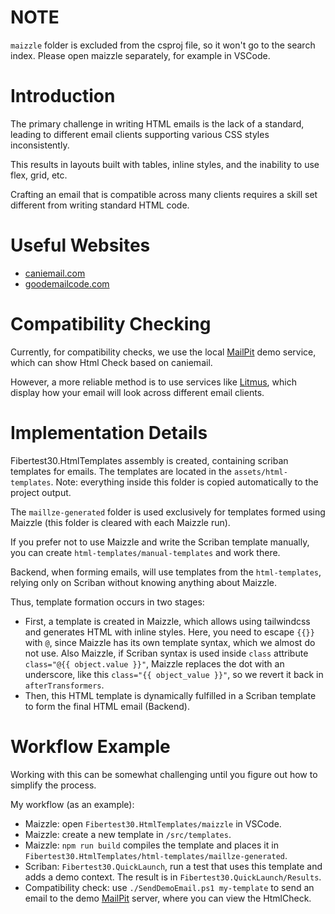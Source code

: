 # NOTE

`maizzle` folder is excluded from the csproj file, so it won't go to the search index.
Please open maizzle separately, for example in VSCode.


# Introduction

The primary challenge in writing HTML emails is the lack of a standard, leading to different email clients supporting various CSS styles inconsistently.

This results in layouts built with tables, inline styles, and the inability to use flex, grid, etc. 

Crafting an email that is compatible across many clients requires a skill set different from writing standard HTML code.

# Useful Websites

- [caniemail.com](https://www.caniemail.com)
- [goodemailcode.com](https://www.goodemailcode.com)

# Compatibility Checking

Currently, for compatibility checks, we use the local [MailPit](http://192.168.96.24:8025) demo service, which can show Html Check based on caniemail.

However, a more reliable method is to use services like [Litmus](https://www.litmus.com), which display how your email will look across different email clients.

# Implementation Details

Fibertest30.HtmlTemplates assembly is created, containing scriban templates for emails.
The templates are located in the `assets/html-templates`. Note: everything inside this folder is copied automatically to the project output. 

The `maillze-generated` folder is used exclusively for templates formed using Maizzle (this folder is cleared with each Maizzle run). 

If you prefer not to use Maizzle and write the Scriban template manually, you can create `html-templates/manual-templates` and work there. 

Backend, when forming emails, will use templates from the `html-templates`, relying only on Scriban without knowing anything about Maizzle.

Thus, template formation occurs in two stages:
- First, a template is created in Maizzle, which allows using tailwindcss and generates HTML with inline styles. Here, you need to escape `{{}}` with `@`, since Maizzle has its own template syntax, which we almost do not use. Also Maizzle, if Scriban syntax is used inside `class` attribute `class="@{{ object.value }}"`, Maizzle replaces the dot with an underscore, like this `class="{{ object_value }}"`, so we revert it back in `afterTransformers`.
- Then, this HTML template is dynamically fulfilled in a Scriban template to form the final HTML email (Backend).

# Workflow Example

Working with this can be somewhat challenging until you figure out how to simplify the process.

My workflow (as an example):
- Maizzle: open `Fibertest30.HtmlTemplates/maizzle` in VSCode.
- Maizzle: create a new template in `/src/templates`.
- Maizzle: `npm run build` compiles the template and places it in `Fibertest30.HtmlTemplates/html-templates/maillze-generated`.
- Scriban: `Fibertest30.QuickLaunch`, run a test that uses this template and adds a demo context. The result is in `Fibertest30.QuickLaunch/Results`.
- Compatibility check: use `./SendDemoEmail.ps1 my-template` to send an email to the demo [MailPit](http://192.168.96.24:8025) server, where you can view the HtmlCheck.
